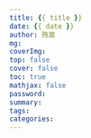 ```yaml
---
title: {{ title }}
date: {{ date }}
author: 殇莫
mg: 
coverImg: 
top: false
cover: false
toc: true
mathjax: false
password:
summary:
tags:
categories:
---
```

